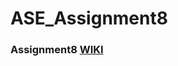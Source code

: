 # ASE_Assignment8

### Assignment8 <a href="https://github.com/kalyankilaru/ASE_Assignment8/wiki">WIKI</a>
